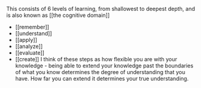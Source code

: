 This consists of 6 levels of learning, from shallowest to deepest depth, and is also known as [[the cognitive domain]]
- [[remember]]
- [[understand]]
- [[apply]]
- [[analyze]]
- [[evaluate]]
- [[create]]
I think of these steps as how flexible you are with your knowledge - being able to extend your knowledge past the boundaries of what you know determines the degree of understanding that you have. How far you can extend it determines your true understanding.